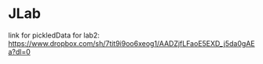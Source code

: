 # JLab
link for pickledData for lab2: https://www.dropbox.com/sh/7tit9i9oo6xeog1/AADZjfLFaoE5EXD_j5da0gAEa?dl=0

